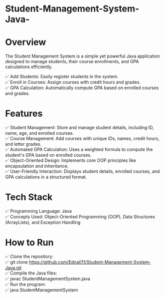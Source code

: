 # Student-Management-System-Java-
# Overview<br>
The Student Management System is a simple yet powerful Java application designed to manage students, their course enrollments, and GPA calculations efficiently.

✅ Add Students: Easily register students in the system. <br>
✅ Enroll in Courses: Assign courses with credit hours and grades.<br>
✅ GPA Calculation: Automatically compute GPA based on enrolled courses and grades.<br>

# Features
✅ Student Management: Store and manage student details, including ID, name, age, and enrolled courses.<br>
✅ Course Management: Add courses with unique IDs, names, credit hours, and letter grades.<br>
✅ Automated GPA Calculation: Uses a weighted formula to compute the student's GPA based on enrolled courses.<br>
✅ Object-Oriented Design: Implements core OOP principles like encapsulation and inheritance.<br>
✅ User-Friendly Interaction: Displays student details, enrolled courses, and GPA calculations in a structured format.<br>

# Tech Stack<br>
✅ Programming Language: Java<br>
✅ Concepts Used: Object-Oriented Programming (OOP), Data Structures (ArrayLists), and Exception Handling<br>

# How to Run
✅ Clone the repository:<br>
✅ git clone https://github.com/Edna011/Student-Management-System-Java.git<br>
✅ Compile the Java files:<br>
✅ javac StudentManagementSystem.java<br>
✅ Run the program:<br>
✅ java StudentManagementSystem<br>
